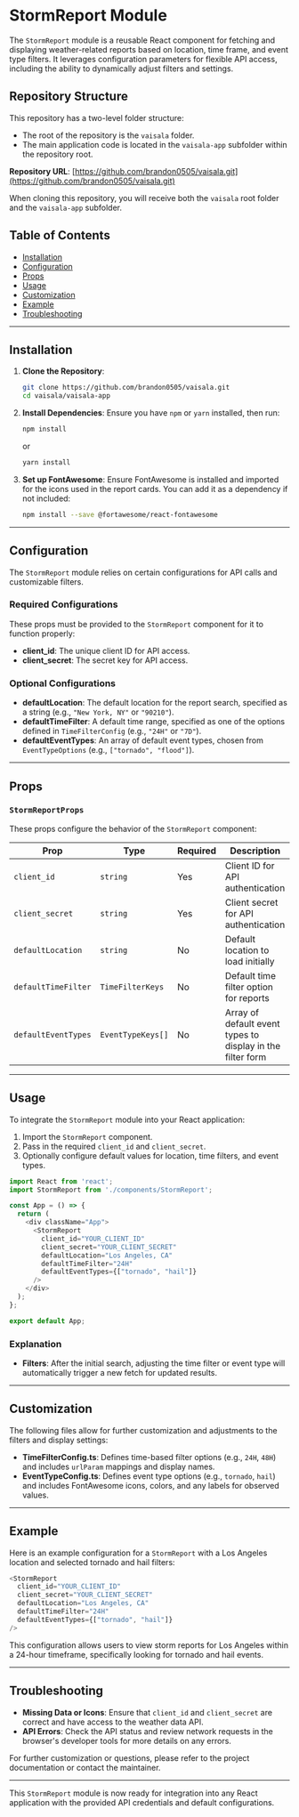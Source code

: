 # StormReport Module

The `StormReport` module is a reusable React component for fetching and displaying weather-related reports based on location, time frame, and event type filters. It leverages configuration parameters for flexible API access, including the ability to dynamically adjust filters and settings.

## Repository Structure

This repository has a two-level folder structure:

- The root of the repository is the `vaisala` folder.
- The main application code is located in the `vaisala-app` subfolder within the repository root.

**Repository URL**: [https://github.com/brandon0505/vaisala.git](https://github.com/brandon0505/vaisala.git)

When cloning this repository, you will receive both the `vaisala` root folder and the `vaisala-app` subfolder.

## Table of Contents

- [Installation](#installation)
- [Configuration](#configuration)
- [Props](#props)
- [Usage](#usage)
- [Customization](#customization)
- [Example](#example)
- [Troubleshooting](#troubleshooting)

---

## Installation

1. **Clone the Repository**:

   ```bash
   git clone https://github.com/brandon0505/vaisala.git
   cd vaisala/vaisala-app
   ```

2. **Install Dependencies**:
   Ensure you have `npm` or `yarn` installed, then run:

   ```bash
   npm install
   ```

   or

   ```bash
   yarn install
   ```

3. **Set up FontAwesome**:
   Ensure FontAwesome is installed and imported for the icons used in the report cards. You can add it as a dependency if not included:
   ```bash
   npm install --save @fortawesome/react-fontawesome
   ```

---

## Configuration

The `StormReport` module relies on certain configurations for API calls and customizable filters.

### Required Configurations

These props must be provided to the `StormReport` component for it to function properly:

- **client_id**: The unique client ID for API access.
- **client_secret**: The secret key for API access.

### Optional Configurations

- **defaultLocation**: The default location for the report search, specified as a string (e.g., `"New York, NY"` or `"90210"`).
- **defaultTimeFilter**: A default time range, specified as one of the options defined in `TimeFilterConfig` (e.g., `"24H"` or `"7D"`).
- **defaultEventTypes**: An array of default event types, chosen from `EventTypeOptions` (e.g., `["tornado", "flood"]`).

---

## Props

### `StormReportProps`

These props configure the behavior of the `StormReport` component:

| Prop                | Type              | Required | Description                                                |
| ------------------- | ----------------- | -------- | ---------------------------------------------------------- |
| `client_id`         | `string`          | Yes      | Client ID for API authentication                           |
| `client_secret`     | `string`          | Yes      | Client secret for API authentication                       |
| `defaultLocation`   | `string`          | No       | Default location to load initially                         |
| `defaultTimeFilter` | `TimeFilterKeys`  | No       | Default time filter option for reports                     |
| `defaultEventTypes` | `EventTypeKeys[]` | No       | Array of default event types to display in the filter form |

---

## Usage

To integrate the `StormReport` module into your React application:

1. Import the `StormReport` component.
2. Pass in the required `client_id` and `client_secret`.
3. Optionally configure default values for location, time filters, and event types.

```typescript
import React from 'react';
import StormReport from './components/StormReport';

const App = () => {
  return (
    <div className="App">
      <StormReport
        client_id="YOUR_CLIENT_ID"
        client_secret="YOUR_CLIENT_SECRET"
        defaultLocation="Los Angeles, CA"
        defaultTimeFilter="24H"
        defaultEventTypes={["tornado", "hail"]}
      />
    </div>
  );
};

export default App;
```

### Explanation

- **Filters**: After the initial search, adjusting the time filter or event type will automatically trigger a new fetch for updated results.

---

## Customization

The following files allow for further customization and adjustments to the filters and display settings:

- **TimeFilterConfig.ts**: Defines time-based filter options (e.g., `24H`, `48H`) and includes `urlParam` mappings and display names.
- **EventTypeConfig.ts**: Defines event type options (e.g., `tornado`, `hail`) and includes FontAwesome icons, colors, and any labels for observed values.

---

## Example

Here is an example configuration for a `StormReport` with a Los Angeles location and selected tornado and hail filters:

```typescript
<StormReport
  client_id="YOUR_CLIENT_ID"
  client_secret="YOUR_CLIENT_SECRET"
  defaultLocation="Los Angeles, CA"
  defaultTimeFilter="24H"
  defaultEventTypes={["tornado", "hail"]}
/>
```

This configuration allows users to view storm reports for Los Angeles within a 24-hour timeframe, specifically looking for tornado and hail events.

---

## Troubleshooting

- **Missing Data or Icons**: Ensure that `client_id` and `client_secret` are correct and have access to the weather data API.
- **API Errors**: Check the API status and review network requests in the browser's developer tools for more details on any errors.

For further customization or questions, please refer to the project documentation or contact the maintainer.

---

This `StormReport` module is now ready for integration into any React application with the provided API credentials and default configurations.
